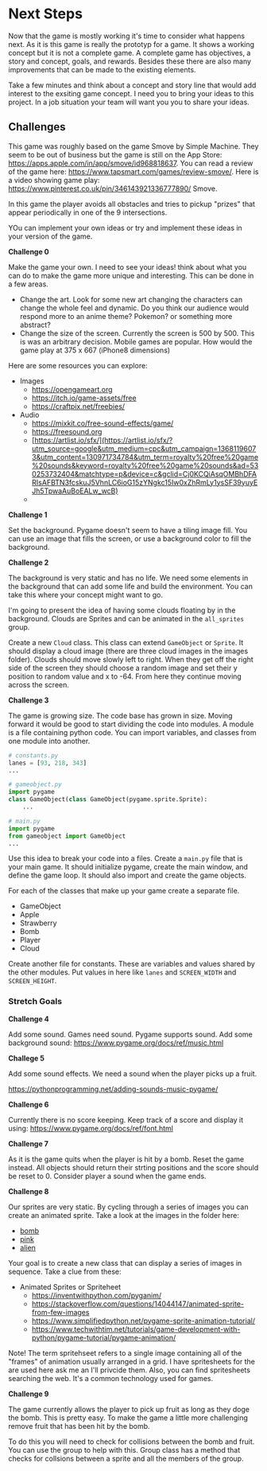 # Next Steps

Now that the game is mostly working it's time to consider what happens next. As it is this game is really the prototyp for a game. It shows a working concept but it is not a complete game. A complete game has objectives, a story and concept, goals, and rewards. Besides these there are also many improvements that can be made to the existing elements. 

Take a few minutes and think about a concept and story line that would add interest to the exsiting game concept. I need you to bring your ideas to this project. In a job situation your team will want you you to share your ideas. 

## Challenges 

This game was roughly based on the game Smove by Simple Machine. They seem to be out of business but the game is still on the App Store: https://apps.apple.com/in/app/smove/id968818637. You can read a review of the game here: https://www.tapsmart.com/games/review-smove/. Here is a video showing game play: https://www.pinterest.co.uk/pin/346143921336777890/ Smove. 

In this game the player avoids all obstacles and tries to pickup "prizes" that appear periodically in one of the 9 intersections.

YOu can implement your own ideas or try and implement these ideas in your version of the game.

**Challenge 0**

Make the game your own. I need to see your ideas! think about what you can do to make the game more unique and interesting. This can be done in a few areas. 

- Change the art. Look for some new art changing the characters can change the whole feel and dynamic. Do you think our audience would respond more to an anime theme? Pokemon? or something more abstract? 
- Change the size of the screen. Currently the screen is 500 by 500. This is was an arbitrary decision. Mobile games are popular. How would the game play at 375 x 667 (iPhone8 dimensions)

Here are some resources you can explore: 

- Images
	- https://opengameart.org
	- https://itch.io/game-assets/free
	- https://craftpix.net/freebies/
- Audio
	- https://mixkit.co/free-sound-effects/game/
	- https://freesound.org
	- [https://artlist.io/sfx/](https://artlist.io/sfx/?utm_source=google&utm_medium=cpc&utm_campaign=13681196073&utm_content=130971734784&utm_term=royalty%20free%20game%20sounds&keyword=royalty%20free%20game%20sounds&ad=530253732404&matchtype=p&device=c&gclid=Cj0KCQiAsqOMBhDFARIsAFBTN3fcskuJ5VhnLC6ioG15zYNgkc15Iw0xZhRmLy1ysSF39yuyEJh5TpwaAuBoEALw_wcB)
	- 


**Challenge 1** 

Set the background. Pygame doesn't seem to have a tiling image fill. You can use an image that fills the screen, or use a background color to fill the background. 

**Challenge 2**

The background is very static and has no life. We need some elements in the background that can add some life and build the environment. You can take this where your concept might want to go. 

I'm going to present the idea of having some clouds floating by in the background. Clouds are Sprites and can be animated in the `all_sprites` group. 

Create a new `Cloud` class. This class can extend `GameObject` or `Sprite`. It should display a cloud image (there are three cloud images in the images folder). Clouds should move slowly left to right. When they get off the right side of the screen they should choose a random image and set their y position to random value and x to -64. From here they continue moving across the screen. 

**Challenge 3** 

The game is growing size. The code base has grown in size. Moving forward it would be good to start dividing the code into modules. A module is a file containing python code. You can import variables, and classes from one module into another. 

```python
# constants.py
lanes = [93, 218, 343]
...

# gameobject.py
import pygame
class GameObject(class GameObject(pygame.sprite.Sprite):
	...

# main.py
import pygame
from gameobject import GameObject
...
```

Use this idea to break your code into a files. Create a `main.py` file that is your main game. It should initialize pygame, create the main window, and define the game loop. It should also import and create the game objects. 

For each of the classes that make up your game create a separate file. 

- GameObject
- Apple
- Strawberry
- Bomb
- Player
- Cloud

Create another file for constants. These are variables and values shared by the other modules. Put values in here like `lanes` and `SCREEN_WIDTH` and `SCREEN_HEIGHT`. 

### Stretch Goals

**Challenge 4**

Add some sound. Games need sound. Pygame supports sound. Add some background sound: https://www.pygame.org/docs/ref/music.html

**Challege 5** 

Add some sound effects. We need a sound when the player picks up a fruit. 

https://pythonprogramming.net/adding-sounds-music-pygame/

**Challenge 6**

Currently there is no score keeping. Keep track of a score and display it using: https://www.pygame.org/docs/ref/font.html

**Challenge 7**

As it is the game quits when the player is hit by a bomb. Reset the game instead. All objects should return their strting positions and the score should be reset to 0. Consider player a sound when the game ends. 

**Challenge 8**

Our sprites are very static. By cycling through a series of images you can create an animated sprite. Take a look at the images in the folder here:

- [bomb](../solutions/example-7/images/bomb)
- [pink](../solutions/example-7/images/pink)
- [alien](../solutions/example-7/images/alien)

Your goal is to create a new class that can display a series of images in sequence. Take a clue from these: 

- Animated Sprites or Spriteheet
	- https://inventwithpython.com/pyganim/
	- https://stackoverflow.com/questions/14044147/animated-sprite-from-few-images
	- https://www.simplifiedpython.net/pygame-sprite-animation-tutorial/
	- https://www.techwithtim.net/tutorials/game-development-with-python/pygame-tutorial/pygame-animation/

Note! The term spritehseet refers to a single image containing all of the "frames" of animation usually arranged in a grid. I have spritesheets for the are used here ask me an I'll privcide them. Also, you can find spritesheets searching the web. It's a common technology used for games. 

**Challenge 9**

The game currently allows the player to pick up fruit as long as they doge the bomb. This is pretty easy. To make the game a little more challenging remove fruit that has been hit by the bomb. 

To do this you will need to check for collisions between the bomb and fruit. You can use the group to help with this. Group class has a method that checks for collsions between a sprite and all the members of the group. 